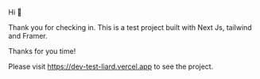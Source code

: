 Hi 👋 

Thank you for checking in.  This is a test project built with Next Js, tailwind and Framer. 

Thanks for you time! 

Please visit https://dev-test-liard.vercel.app to see the project. 


